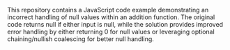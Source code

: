 This repository contains a JavaScript code example demonstrating an incorrect handling of null values within an addition function. The original code returns null if either input is null, while the solution provides improved error handling by either returning 0 for null values or leveraging optional chaining/nullish coalescing for better null handling.